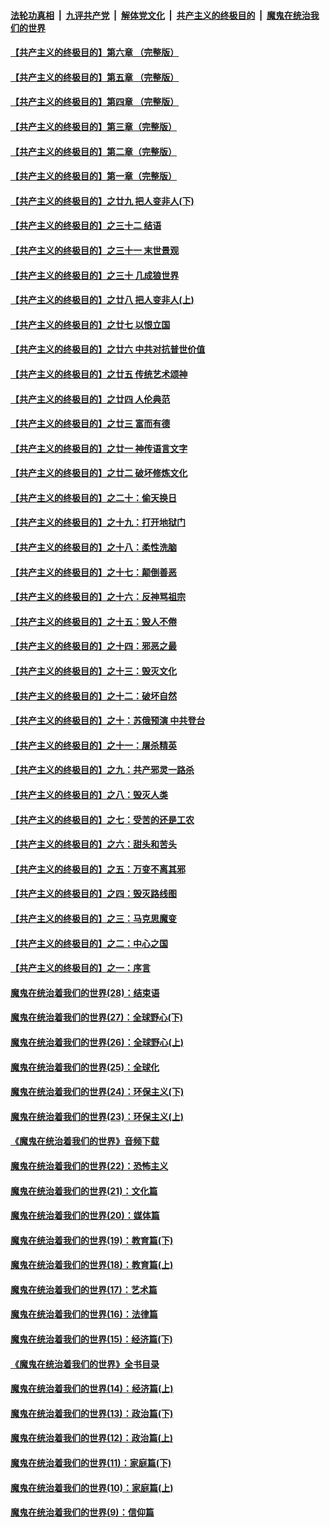 

####  [法轮功真相](../../../../basic/blob/master/README.md?t=07050202) &nbsp;|&nbsp; [九评共产党](../../../../9ping.md/blob/master/README.md?t=07050202) &nbsp;|&nbsp; [解体党文化](../../../../jtdwh.md/blob/master/README.md?t=07050202)  &nbsp;|&nbsp; [共产主义的终极目的](../../../../gczydzjmd.md/blob/master/README.md?t=07050202) &nbsp;|&nbsp; [魔鬼在统治我们的世界](../../../../mgztzwmdsj.md/blob/master/README.md?t=07050202) 

#### [【共产主义的终极目的】第六章 （完整版）](../pages/nsc422/n11428913.md?t=07050202) 

#### [【共产主义的终极目的】第五章 （完整版）](../pages/nsc422/n11428912.md?t=07050202) 

#### [【共产主义的终极目的】第四章 （完整版）](../pages/nsc422/n11428907.md?t=07050202) 

#### [【共产主义的终极目的】第三章（完整版）](../pages/nsc422/n11428848.md?t=07050202) 

#### [【共产主义的终极目的】第二章（完整版）](../pages/nsc422/n11428831.md?t=07050202) 

#### [【共产主义的终极目的】第一章（完整版）](../pages/nsc422/n11417651.md?t=07050202) 

#### [【共产主义的终极目的】之廿九 把人变非人(下)](../pages/nsc422/n11344140.md?t=07050202) 

#### [【共产主义的终极目的】之三十二 结语](../pages/nsc422/n11360535.md?t=07050202) 

#### [【共产主义的终极目的】之三十一 末世景观](../pages/nsc422/n11351129.md?t=07050202) 

#### [【共产主义的终极目的】之三十 几成狼世界](../pages/nsc422/n11348280.md?t=07050202) 

#### [【共产主义的终极目的】之廿八 把人变非人(上)](../pages/nsc422/n11340492.md?t=07050202) 

#### [【共产主义的终极目的】之廿七 以恨立国](../pages/nsc422/n11336944.md?t=07050202) 

#### [【共产主义的终极目的】之廿六 中共对抗普世价值](../pages/nsc422/n11324785.md?t=07050202) 

#### [【共产主义的终极目的】之廿五 传统艺术颂神](../pages/nsc422/n11296396.md?t=07050202) 

#### [【共产主义的终极目的】之廿四 人伦典范](../pages/nsc422/n11296397.md?t=07050202) 

#### [【共产主义的终极目的】之廿三 富而有德](../pages/nsc422/n11283598.md?t=07050202) 

#### [【共产主义的终极目的】之廿一 神传语言文字](../pages/nsc422/n11263265.md?t=07050202) 

#### [【共产主义的终极目的】之廿二 破坏修炼文化](../pages/nsc422/n11245728.md?t=07050202) 

#### [【共产主义的终极目的】之二十：偷天换日](../pages/nsc422/n11238846.md?t=07050202) 

#### [【共产主义的终极目的】之十九：打开地狱门](../pages/nsc422/n11206376.md?t=07050202) 

#### [【共产主义的终极目的】之十八：柔性洗脑](../pages/nsc422/n11199994.md?t=07050202) 

#### [【共产主义的终极目的】之十七：颠倒善恶](../pages/nsc422/n11179782.md?t=07050202) 

#### [【共产主义的终极目的】之十六：反神骂祖宗](../pages/nsc422/n11166798.md?t=07050202) 

#### [【共产主义的终极目的】之十五：毁人不倦](../pages/nsc422/n11166792.md?t=07050202) 

#### [【共产主义的终极目的】之十四：邪恶之最](../pages/nsc422/n11150249.md?t=07050202) 

#### [【共产主义的终极目的】之十三：毁灭文化](../pages/nsc422/n11135227.md?t=07050202) 

#### [【共产主义的终极目的】之十二：破坏自然](../pages/nsc422/n11135214.md?t=07050202) 

#### [【共产主义的终极目的】之十：苏俄预演 中共登台](../pages/nsc422/n11118424.md?t=07050202) 

#### [【共产主义的终极目的】之十一：屠杀精英](../pages/nsc422/n11118442.md?t=07050202) 

#### [【共产主义的终极目的】之九：共产邪灵一路杀](../pages/nsc422/n11114139.md?t=07050202) 

#### [【共产主义的终极目的】之八：毁灭人类](../pages/nsc422/n11108503.md?t=07050202) 

#### [【共产主义的终极目的】之七：受苦的还是工农](../pages/nsc422/n11101809.md?t=07050202) 

#### [【共产主义的终极目的】之六：甜头和苦头](../pages/nsc422/n11096971.md?t=07050202) 

#### [【共产主义的终极目的】之五：万变不离其邪](../pages/nsc422/n11091285.md?t=07050202) 

#### [【共产主义的终极目的】之四：毁灭路线图](../pages/nsc422/n11086284.md?t=07050202) 

#### [【共产主义的终极目的】之三：马克思魔变](../pages/nsc422/n11061941.md?t=07050202) 

#### [【共产主义的终极目的】之二：中心之国](../pages/nsc422/n11047728.md?t=07050202) 

#### [【共产主义的终极目的】之一：序言](../pages/nsc422/n11086077.md?t=07050202) 

#### [魔鬼在统治着我们的世界(28)：结束语](../pages/nsc422/n10936246.md?t=07050202) 

#### [魔鬼在统治着我们的世界(27)：全球野心(下)](../pages/nsc422/n10928319.md?t=07050202) 

#### [魔鬼在统治着我们的世界(26)：全球野心(上)](../pages/nsc422/n10900318.md?t=07050202) 

#### [魔鬼在统治着我们的世界(25)：全球化](../pages/nsc422/n10788205.md?t=07050202) 

#### [魔鬼在统治着我们的世界(24)：环保主义(下)](../pages/nsc422/n10695307.md?t=07050202) 

#### [魔鬼在统治着我们的世界(23)：环保主义(上)](../pages/nsc422/n10688613.md?t=07050202) 

#### [《魔鬼在统治着我们的世界》音频下载](../pages/nsc422/n10635553.md?t=07050202) 

#### [魔鬼在统治着我们的世界(22)：恐怖主义](../pages/nsc422/n10614727.md?t=07050202) 

#### [魔鬼在统治着我们的世界(21)：文化篇](../pages/nsc422/n10597706.md?t=07050202) 

#### [魔鬼在统治着我们的世界(20)：媒体篇](../pages/nsc422/n10586579.md?t=07050202) 

#### [魔鬼在统治着我们的世界(19)：教育篇(下)](../pages/nsc422/n10564808.md?t=07050202) 

#### [魔鬼在统治着我们的世界(18)：教育篇(上)](../pages/nsc422/n10526970.md?t=07050202) 

#### [魔鬼在统治着我们的世界(17)：艺术篇](../pages/nsc422/n10499093.md?t=07050202) 

#### [魔鬼在统治着我们的世界(16)：法律篇](../pages/nsc422/n10485969.md?t=07050202) 

#### [魔鬼在统治着我们的世界(15)：经济篇(下)](../pages/nsc422/n10469975.md?t=07050202) 

#### [《魔鬼在统治着我们的世界》全书目录](../pages/nsc422/n10464261.md?t=07050202) 

#### [魔鬼在统治着我们的世界(14)：经济篇(上)](../pages/nsc422/n10457370.md?t=07050202) 

#### [魔鬼在统治着我们的世界(13)：政治篇(下)](../pages/nsc422/n10448270.md?t=07050202) 

#### [魔鬼在统治着我们的世界(12)：政治篇(上)](../pages/nsc422/n10444576.md?t=07050202) 

#### [魔鬼在统治着我们的世界(11)：家庭篇(下)](../pages/nsc422/n10440961.md?t=07050202) 

#### [魔鬼在统治着我们的世界(10)：家庭篇(上)](../pages/nsc422/n10435448.md?t=07050202) 

#### [魔鬼在统治着我们的世界(9)：信仰篇](../pages/nsc422/n10432159.md?t=07050202) 

